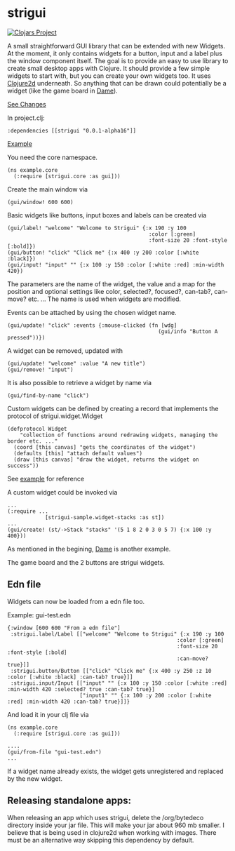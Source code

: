 # strigui

[![Clojars Project](https://img.shields.io/clojars/v/strigui.svg)](https://clojars.org/strigui)

A small straightforward GUI library that can be extended with new Widgets. At the moment, it only contains widgets for a button, input and a label plus the window component itself.
The goal is to provide an easy to use library to create small desktop apps with Clojure. It should provide a few simple widgets to start with,
but you can create your own widgets too. 
It uses [Clojure2d](https://github.com/Clojure2D/clojure2d) underneath. So anything that can be drawn could potentially be a widget (like the game board in [Dame](https://github.com/MikeHardIce/Dame)).

[See Changes](CHANGES.md)

In project.clj:

```
:dependencies [[strigui "0.0.1-alpha16"]]
```
[Example](https://github.com/MikeHardIce/strigui-sample)

You need the core namespace.

```
(ns example.core
  (:require [strigui.core :as gui]))

```
Create the main window via

```
(gui/window! 600 600)
```

Basic widgets like buttons, input boxes and labels can be created via

```
(gui/label! "welcome" "Welcome to Strigui" {:x 190 :y 100
                                             :color [:green]
                                             :font-size 20 :font-style [:bold]})
(gui/button! "click" "Click me" {:x 400 :y 200 :color [:white :black]})
(gui/input! "input" "" {:x 100 :y 150 :color [:white :red] :min-width 420})
```
The parameters are the name of the widget, the value and a map for the position and optional settings like color, selected?, focused?, can-tab?, can-move? etc. ...
The name is used when widgets are modified.

Events can be attached by using the chosen widget name.

```
(gui/update! "click" :events {:mouse-clicked (fn [wdg]
                                                (gui/info "Button A pressed"))})
```

A widget can be removed, updated with

```
(gui/update! "welcome" :value "A new title")
(gui/remove! "input")
```

It is also possible to retrieve a widget by name via
```
(gui/find-by-name "click")
```

Custom widgets can be defined by creating a record that implements the protocol of strigui.widget.Widget

```
(defprotocol Widget 
    "collection of functions around redrawing widgets, managing the border etc. ..."
  (coord [this canvas] "gets the coordinates of the widget")
  (defaults [this] "attach default values")
  (draw [this canvas] "draw the widget, returns the widget on success"))

```
See [example](https://github.com/MikeHardIce/strigui-sample/blob/main/src/strigui_sample/widget_stacks.clj#L42) for reference

A custom widget could be invoked via

```
...
(:require ...
            [strigui-sample.widget-stacks :as st])
...
(gui/create! (st/->Stack "stacks" '(5 1 8 2 0 3 0 5 7) {:x 100 :y 400}))
```

As mentioned in the begining, [Dame](https://github.com/MikeHardIce/Dame) is another example.

The game board and the 2 buttons are strigui widgets.

## Edn file

Widgets can now be loaded from a edn file too.

Example:
gui-test.edn
```
{:window [600 600 "From a edn file"]
 :strigui.label/Label [["welcome" "Welcome to Strigui" {:x 190 :y 100
                                                      :color [:green]
                                                      :font-size 20 :font-style [:bold]
                                                      :can-move? true}]]
 :strigui.button/Button [["click" "Click me" {:x 400 :y 250 :z 10 :color [:white :black] :can-tab? true}]]
 :strigui.input/Input [["input" "" {:x 100 :y 150 :color [:white :red] :min-width 420 :selected? true :can-tab? true}]
                       ["input1" "" {:x 100 :y 200 :color [:white :red] :min-width 420 :can-tab? true}]]}
```

And load it in your clj file via
```
(ns example.core
  (:require [strigui.core :as gui]))

....
(gui/from-file "gui-test.edn")
...
```

If a widget name already exists, the widget gets unregistered and replaced by the new widget.

## Releasing standalone apps:

When releasing an app which uses strigui, delete the /org/bytedeco directory inside your jar file.
This will make your jar about 960 mb smaller. I believe that is being used in clojure2d when working with images. There must be an alternative way skipping this dependency by default.